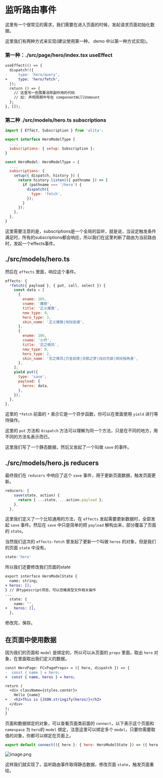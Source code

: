 # 监听路由事件

这里有一个很常见的需求，我们需要在进入页面的时候，发起请求页面初始化数据。

这里我们有两种方式来实现(建议使用第一种， demo 中以第一种方式实现)。

### 第一种：./src/page/hero/index.tsx useEffect

```diff
useEffect(() => {
  dispatch!({
-     type: 'hero/query',
+     type: 'hero/fetch',
  });
  return () => {
    // 这里写一些需要消除副作用的代码
    // 如: 声明周期中写在 componentWillUnmount
  };
}, []);
```

### 第二种 ./src/models/hero.ts subscriptions

```js
import { Effect, Subscription } from 'alita';

export interface HeroModelType {
  ...,
  subscriptions: { setup: Subscription };
}

const HeroModel: HeroModelType = {
  ...,
  subscriptions: {
    setup({ dispatch, history }) {
      return history.listen(({ pathname }) => {
        if (pathname === '/hero') {
          dispatch({
            type: 'fetch',
          });
        }
      });
    },
  },
}
```

这里需要注意的是，subscriptions是一个全局的监听，就是说，当设定触发条件满足时，所有的subscriptions都会响应，所以我们在这里判断了路由为当前路由时，发起一个effects事件。

## ./src/models/hero.ts

然后在 `effects` 里面，响应这个事件。

```javascript
effects: {
  *fetch({ payload }, { put, call, select }) {
    const data = [
      {
        ename: 105,
        cname: '廉颇',
        title: '正义爆轰',
        new_type: 0,
        hero_type: 3,
        skin_name: '正义爆轰|地狱岩魂',
      },
      {
        ename: 106,
        cname: '小乔',
        title: '恋之微风',
        new_type: 0,
        hero_type: 2,
        skin_name: '恋之微风|万圣前夜|天鹅之梦|纯白花嫁|缤纷独角兽',
      },
    ];
    yield put({
      type: 'save',
      payload: {
        heros: data,
      },
    });
  },
},
```

这里的 `*fetch` 前面的 `*` 表示它是一个异步函数，你可以在里面使用 `yield` 进行等待操作。

这里的 `put` 方法和 `dispatch` 方法可以理解为同一个方法，只是在不同的地方，用不同的方法名表示而已。

这里我们写了一个静态数据，然后又发起了一个叫做 `save` 的事件。

## ./src/models/hero.js reducers

最终我们在 `reducers` 中响应了这个 `save` 事件，用于更新页面数据，触发页面更新。

```javascript
reducers: {
    save(state, action) {
      return { ...state, ...action.payload };
    },
  },
```

这里我们定义了一个比较通用的方法，在 `effects` 发起需要更新数据时，全部发起 `save` 事件。然后在 `save` 中只是简单的把 `payload` 解构出来，部分覆盖了页面的 `state`。

当然我们这次的 `effects-fetch` 里发起了更新一个叫做 `heros` 的对象，但是我们的页面 `state` 中没有。

```javascript
state:'hero'
```

所以我们还要修改我们页面的state

```diff
export interface HeroModelState {
  name: string;
+ heros: [];
} // 非typescript项目，可以忽略类型文件相关操作
...
  state: {
    name: '',
+   heros: [],
  },
```

修改完，保存。

## 在页面中使用数据

因为我们的页面和 `model` 是绑定的，所以可以从页面的 `props` 里面，取出 `hero` 对象，在里面取出我们定义的数据。

```diff
const HeroPage: FC<PageProps> = ({ hero, dispatch }) => {
-  const { name } = hero;  
+  const { name, heros } = hero;  

return (
  <div className={styles.center}>
    Hello {name}
+   <h2>This is {JSON.stringify(heros)}</h2>
  </div>
);
}
```

页面和数据绑定的对象，可以查看页面类前面的 `connect`，以下表示这个页面和 `namespace` 为 `hero`的 `model` 绑定，注意这里可以绑定多个 `model`，只要你需要取值的对象，你都可以绑定在页面上。

```js
export default connect(({ hero }: { hero: HeroModelState }) => ({ hero }))(HeroPage);
```

![image.png](https://cdn.nlark.com/yuque/0/2019/png/123174/1559267896922-5e965681-6b69-4d78-942a-d5717d575439.png#align=left&display=inline&height=773&name=image.png&originHeight=1546&originWidth=2806&size=390601&status=done&width=1403)

这样我们就实现了，监听路由事件取得静态数据，修改页面 `state`，触发页面重绘。






